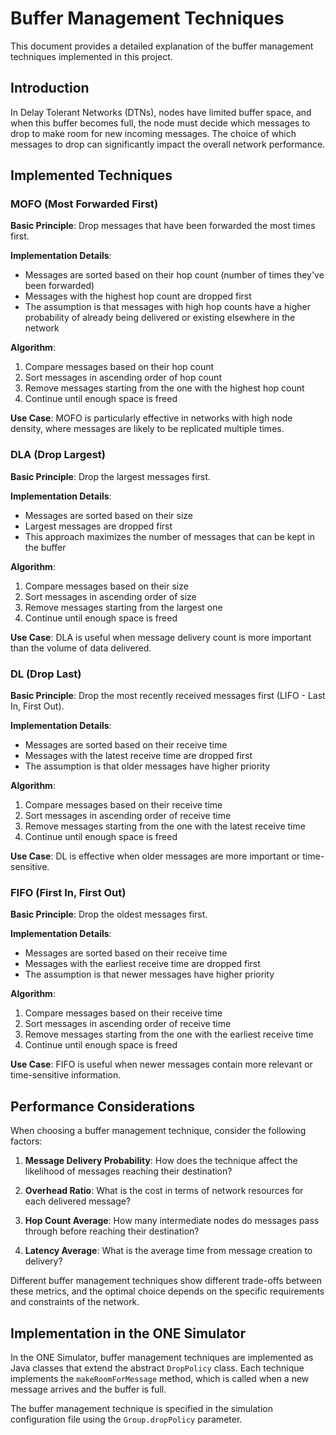 # Buffer Management Techniques

This document provides a detailed explanation of the buffer management techniques implemented in this project.

## Introduction

In Delay Tolerant Networks (DTNs), nodes have limited buffer space, and when this buffer becomes full, the node must decide which messages to drop to make room for new incoming messages. The choice of which messages to drop can significantly impact the overall network performance.

## Implemented Techniques

### MOFO (Most Forwarded First)

**Basic Principle**: Drop messages that have been forwarded the most times first.

**Implementation Details**:
- Messages are sorted based on their hop count (number of times they've been forwarded)
- Messages with the highest hop count are dropped first
- The assumption is that messages with high hop counts have a higher probability of already being delivered or existing elsewhere in the network

**Algorithm**:
1. Compare messages based on their hop count
2. Sort messages in ascending order of hop count
3. Remove messages starting from the one with the highest hop count
4. Continue until enough space is freed

**Use Case**: 
MOFO is particularly effective in networks with high node density, where messages are likely to be replicated multiple times.

### DLA (Drop Largest)

**Basic Principle**: Drop the largest messages first.

**Implementation Details**:
- Messages are sorted based on their size
- Largest messages are dropped first
- This approach maximizes the number of messages that can be kept in the buffer

**Algorithm**:
1. Compare messages based on their size
2. Sort messages in ascending order of size
3. Remove messages starting from the largest one
4. Continue until enough space is freed

**Use Case**: 
DLA is useful when message delivery count is more important than the volume of data delivered.

### DL (Drop Last)

**Basic Principle**: Drop the most recently received messages first (LIFO - Last In, First Out).

**Implementation Details**:
- Messages are sorted based on their receive time
- Messages with the latest receive time are dropped first
- The assumption is that older messages have higher priority

**Algorithm**:
1. Compare messages based on their receive time
2. Sort messages in ascending order of receive time
3. Remove messages starting from the one with the latest receive time
4. Continue until enough space is freed

**Use Case**: 
DL is effective when older messages are more important or time-sensitive.

### FIFO (First In, First Out)

**Basic Principle**: Drop the oldest messages first.

**Implementation Details**:
- Messages are sorted based on their receive time
- Messages with the earliest receive time are dropped first
- The assumption is that newer messages have higher priority

**Algorithm**:
1. Compare messages based on their receive time
2. Sort messages in ascending order of receive time
3. Remove messages starting from the one with the earliest receive time
4. Continue until enough space is freed

**Use Case**: 
FIFO is useful when newer messages contain more relevant or time-sensitive information.

## Performance Considerations

When choosing a buffer management technique, consider the following factors:

1. **Message Delivery Probability**: How does the technique affect the likelihood of messages reaching their destination?

2. **Overhead Ratio**: What is the cost in terms of network resources for each delivered message?

3. **Hop Count Average**: How many intermediate nodes do messages pass through before reaching their destination?

4. **Latency Average**: What is the average time from message creation to delivery?

Different buffer management techniques show different trade-offs between these metrics, and the optimal choice depends on the specific requirements and constraints of the network.

## Implementation in the ONE Simulator

In the ONE Simulator, buffer management techniques are implemented as Java classes that extend the abstract `DropPolicy` class. Each technique implements the `makeRoomForMessage` method, which is called when a new message arrives and the buffer is full.

The buffer management technique is specified in the simulation configuration file using the `Group.dropPolicy` parameter.
